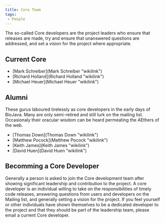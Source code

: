 ```yaml
---
title: Core Team
tags:
 - People
---
```


The so-called Core developers are the project leaders who ensure that
releases are made, try and ensure that unanswered questions are
addressed, and set a vision for the project where appropriate.

Current Core
------------

-   [Mark Schreiber](Mark Schreiber "wikilink")
-   [Richard Holland](Richard Holland "wikilink")
-   [Michael Heuer](Michael Heuer "wikilink")

Alumni
------

These gurus laboured tirelessly as core developers in the early days of
BioJava. Many are only semi-retired and still lurk on the mailing list.
Occasionaly their oracular wisdom can be heard permeating the AEthers of
the web.

-   [Thomas Down](Thomas Down "wikilink")
-   [Matthew Pocock](Matthew Pocock "wikilink")
-   [Keith James](Keith James "wikilink")
-   [David Huen](David Huen "wikilink")

Becomming a Core Developer
--------------------------

Generally a person is asked to join the Core development team after
showing significant leadership and contribution to the project. A core
developer is an individual willing to take on the responsibilities of
timely code releases, answering questions from users and developers on
the Mailing list, and generally setting a vision for the project. If you
feel yourself or other individuals have shown themselves to be a
dedicated developer to the project and that they should be part of the
leadership team, please email a current Core developer.
